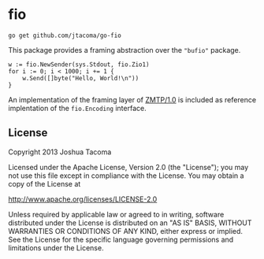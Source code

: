 fio
===

    go get github.com/jtacoma/go-fio

This package provides a framing abstraction over the `"bufio"` package.

    w := fio.NewSender(sys.Stdout, fio.Zio1)
    for i := 0; i < 1000; i += 1 {
        w.Send([]byte("Hello, World!\n"))
    }

An implementation of the framing layer of [ZMTP/1.0](http://rfc.zeromq.org/spec:13) is included as reference implentation of the `fio.Encoding` interface.

License
-------

Copyright 2013 Joshua Tacoma

Licensed under the Apache License, Version 2.0 (the "License");
you may not use this file except in compliance with the License.
You may obtain a copy of the License at

  http://www.apache.org/licenses/LICENSE-2.0

Unless required by applicable law or agreed to in writing, software
distributed under the License is distributed on an "AS IS" BASIS,
WITHOUT WARRANTIES OR CONDITIONS OF ANY KIND, either express or implied.
See the License for the specific language governing permissions and
limitations under the License.
